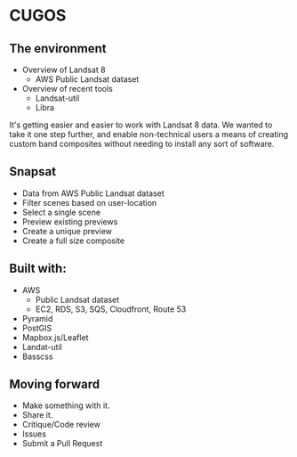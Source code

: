 CUGOS
=====

The environment
---------------

- Overview of Landsat 8
  - AWS Public Landsat dataset
- Overview of recent tools
  - Landsat-util
  - Libra

It's getting easier and easier to work with Landsat 8 data. We wanted to take it one step further, and enable non-technical users a means of creating custom band composites without needing to install any sort of software.

Snapsat
-------

- Data from AWS Public Landsat dataset
- Filter scenes based on user-location
- Select a single scene
- Preview existing previews
- Create a unique preview
- Create a full size composite

Built with:
-----------

- AWS
  - Public Landsat dataset
  - EC2, RDS, S3, SQS, Cloudfront, Route 53
- Pyramid
- PostGIS
- Mapbox.js/Leaflet
- Landat-util
- Basscss

Moving forward
--------------

- Make something with it.
- Share it.
- Critique/Code review
- Issues
- Submit a Pull Request
